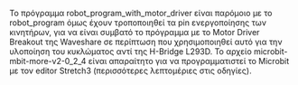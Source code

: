 Το πρόγραμμα robot_program_with_motor_driver είναι παρόμοιο με το robot_program όμως έχουν τροποποιηθεί τα pin ενεργοποίησης των κινητήρων, για να είναι συμβατό το πρόγραμμα με το Motor Driver Breakout της Waveshare σε περίπτωση που χρησιμοποιηθεί αυτό για την υλοποίηση του κυκλώματος αντί της H-Bridge L293D.
Το αρχείο microbit-mbit-more-v2-0_2_4 είναι απαραίτητο για να προγραμματιστεί το Microbit με τον editor Stretch3 (περισσότερες λεπτομέριες στις οδηγίες).
